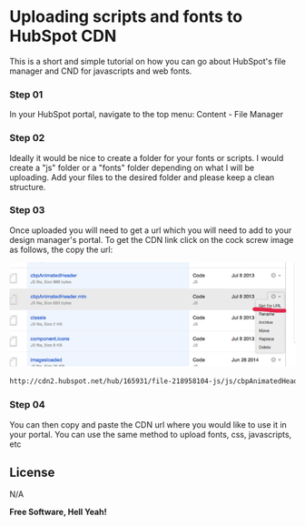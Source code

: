 # Uploading scripts and fonts to HubSpot CDN 

This is a short and simple tutorial on how you can go about HubSpot's file manager and CND for javascripts and web fonts. 

### Step 01
In your HubSpot portal, navigate to the top menu: Content - File Manager

### Step 02
Ideally it would be nice to create a folder for your fonts or scripts. I would create a "js" folder or a "fonts" folder depending on what I will be uploading. Add your files to the desired folder and please keep a clean structure. 

### Step 03
Once uploaded you will need to get a url which you will need to add to your design manager's portal. To get the CDN link click on the cock screw image as follows, the copy the url: 
<p align="center">
  <img src="https://raw.githubusercontent.com/Struto/HubSpot-Hacks-Snippets/master/Uploading-scripts-and-fonts-to-HubSpot-CDN/images/cdn_get_url.png"/>
</p>

```html
http://cdn2.hubspot.net/hub/165931/file-218958104-js/js/cbpAnimatedHeader.min.js
```

### Step 04
You can then copy and paste the CDN url where you would like to use it in your portal. You can use the same method to upload fonts, css, javascripts, etc


License
----

N/A


**Free Software, Hell Yeah!**

